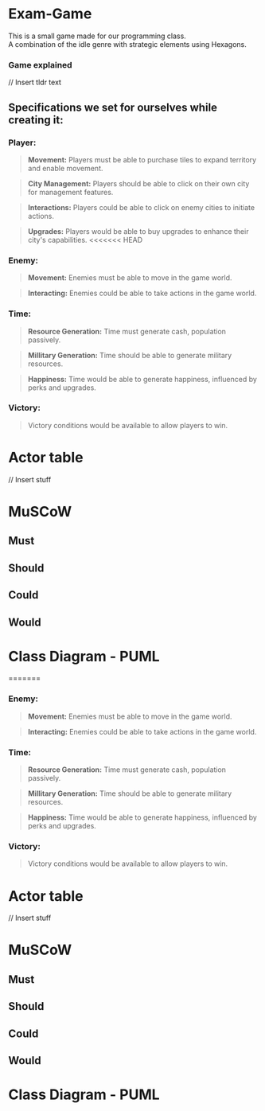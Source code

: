 # Exam-Game
This is a small game made for our programming class.
<br>
A combination of the idle genre with strategic elements using Hexagons.

### Game explained
// Insert tldr text

## Specifications we set for ourselves while creating it:
### Player: 

> **Movement:** Players must be able to purchase tiles to expand territory and enable movement. 

> **City Management:** Players should be able to click on their own city for management features. 

> **Interactions:** Players could be able to click on enemy cities to initiate actions. 

> **Upgrades:** Players would be able to buy upgrades to enhance their city's capabilities. 
<<<<<<< HEAD

### Enemy:

> **Movement:** Enemies must be able to move in the game world. 

> **Interacting:** Enemies could be able to take actions in the game world. 

### Time:

> **Resource Generation:** Time must generate cash, population passively. 

> **Millitary Generation:** Time should be able to generate military resources. 

> **Happiness:** Time would be able to generate happiness, influenced by perks and upgrades. 

### Victory:

> Victory conditions would be available to allow players to win. 


# Actor table
// Insert stuff

# MuSCoW
## Must

## Should

## Could

## Would


# Class Diagram - PUML
=======

### Enemy:

> **Movement:** Enemies must be able to move in the game world. 

> **Interacting:** Enemies could be able to take actions in the game world. 

### Time:

> **Resource Generation:** Time must generate cash, population passively. 

> **Millitary Generation:** Time should be able to generate military resources. 

> **Happiness:** Time would be able to generate happiness, influenced by perks and upgrades. 

### Victory:

> Victory conditions would be available to allow players to win. 


# Actor table
// Insert stuff

# MuSCoW
## Must

## Should

## Could

## Would

# Class Diagram - PUML